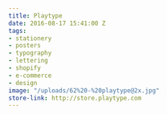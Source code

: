 ```yaml
---
title: Playtype
date: 2016-08-17 15:41:00 Z
tags:
- stationery
- posters
- typography
- lettering
- shopify
- e-commerce
- design
image: "/uploads/62%20-%20playtype@2x.jpg"
store-link: http://store.playtype.com
---
```


